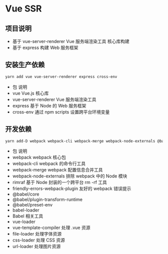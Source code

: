 # Vue SSR

## 项目说明
- 基于 vue-server-renderer Vue 服务端渲染工具 核心库构建
- 基于 express 构建 Web 服务框架

## 安装生产依赖
```sh
yarn add vue vue-server-renderer express cross-env
```
- 包 说明
- vue Vue.js 核心库
- vue-server-renderer Vue 服务端渲染工具
- express 基于 Node 的 Web 服务框架
- cross-env 通过 npm scripts 设置跨平台环境变量

## 开发依赖
```sh
yarn add-D webpack webpack-cli webpack-merge webpack-node-externals @babel/core @babel/plugin-transform-runtime @babel/preset-env babel-loader css-loader url-loader file-loader rimraf vue-loader vue-template-compiler friendly-errors-webpack-plugin
```
- 包 说明
- webpack webpack 核心包
- webpack-cli webpack 的命令行工具
- webpack-merge webpack 配置信息合并工具
- webpack-node-externals 排除 webpack 中的 Node 模块
- rimraf 基于 Node 封装的一个跨平台 rm -rf 工具
- friendly-errors-webpack-plugin 友好的 webpack 错误提示
- @babel/core
- @babel/plugin-transform-runtime
- @babel/preset-env
- babel-loader
- Babel 相关工具
- vue-loader
- vue-template-compiler 处理 .vue 资源
- file-loader 处理字体资源
- css-loader 处理 CSS 资源
- url-loader 处理图片资源